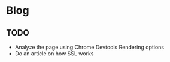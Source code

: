 # Blog

## TODO
- Analyze the page using Chrome Devtools Rendering options
- Do an article on how SSL works
